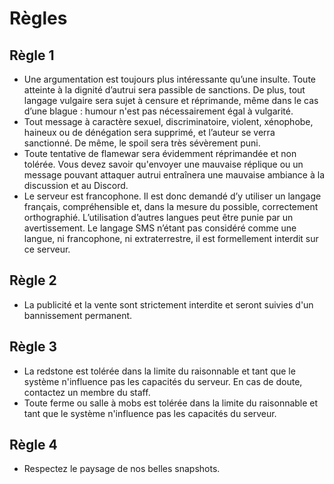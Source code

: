 # Règles

## Règle 1

* Une argumentation est toujours plus intéressante qu’une insulte. Toute atteinte à la dignité d’autrui sera passible de sanctions. De plus, tout langage vulgaire sera sujet à censure et réprimande, même dans le cas d’une blague : humour n'est pas nécessairement égal à vulgarité. 
* Tout message à caractère sexuel, discriminatoire, violent, xénophobe, haineux ou de dénégation sera supprimé, et l’auteur se verra sanctionné. De même, le spoil sera très sévèrement puni. 
* Toute tentative de flamewar sera évidemment réprimandée et non tolérée. Vous devez savoir qu'envoyer une mauvaise réplique ou un message pouvant attaquer autrui entraînera une mauvaise ambiance à la discussion et au Discord.
* Le serveur est francophone. Il est donc demandé d’y utiliser un langage français, compréhensible et, dans la mesure du possible, correctement orthographié. L’utilisation d’autres langues peut être punie par un avertissement. Le langage SMS n’étant pas considéré comme une langue, ni francophone, ni extraterrestre, il est formellement interdit sur ce serveur.

## Règle 2

* La publicité et la vente sont strictement interdite et seront suivies d'un bannissement permanent.

## Règle 3

* La redstone est tolérée dans la limite du raisonnable et tant que le système n'influence pas les capacités du serveur. En cas de doute, contactez un membre du staff.
* Toute ferme ou salle à mobs est tolérée dans la limite du raisonnable et tant que le système n'influence pas les capacités du serveur.

## Règle 4

* Respectez le paysage de nos belles snapshots.

